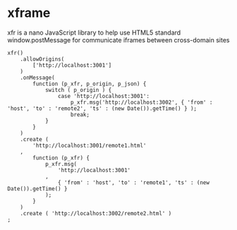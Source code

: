 xframe
======

xfr is a nano JavaScript library to help use HTML5 standard window.postMessage for communicate iframes between cross-domain sites

	xfr()
		.allowOrigins(
			['http://localhost:3001']
		)
		.onMessage(
			function (p_xfr, p_origin, p_json) {
				switch ( p_origin ) {
					case 'http://localhost:3001':
						p_xfr.msg('http://localhost:3002', { 'from' : 'host', 'to' : 'remote2', 'ts' : (new Date()).getTime() } );
						break;
				}
			}
		)
		.create ( 
			'http://localhost:3001/remote1.html' 
		,
			function (p_xfr) {
				p_xfr.msg(
					'http://localhost:3001'
				,
					{ 'from' : 'host', 'to' : 'remote1', 'ts' : (new Date()).getTime() }
				);
			}
		)
		.create ( 'http://localhost:3002/remote2.html' )
	;


